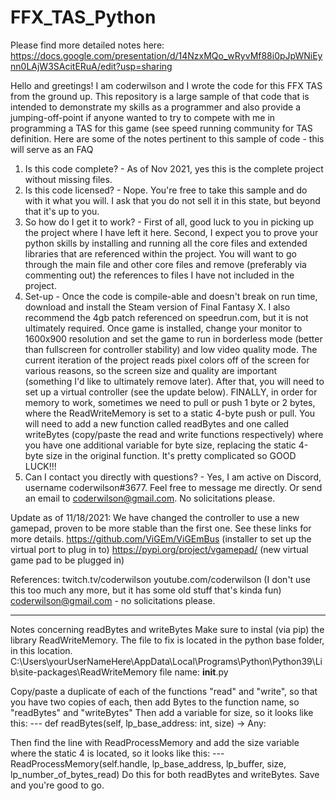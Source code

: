 # FFX_TAS_Python

Please find more detailed notes here: https://docs.google.com/presentation/d/14NzxMQo_wRyvMf88i0pJpWNiEynn0LAjW3SAcitERuA/edit?usp=sharing

Hello and greetings! I am coderwilson and I wrote the code for this FFX TAS from the ground up. This repository is a large sample of that code that is intended to demonstrate my skills as a programmer and also provide a jumping-off-point if anyone wanted to try to compete with me in programming a TAS for this game (see speed running community for TAS definition. Here are some of the notes pertinent to this sample of code - this will serve as an FAQ

1. Is this code complete? - As of Nov 2021, yes this is the complete project without missing files.
2. Is this code licensed? - Nope. You're free to take this sample and do with it what you will. I ask that you do not sell it in this state, but beyond that it's up to you.
3. So how do I get it to work? - First of all, good luck to you in picking up the project where I have left it here. Second, I expect you to prove your python skills by installing and running all the core files and extended libraries that are referenced within the project. You will want to go through the main file and other core files and remove (preferably via commenting out) the references to files I have not included in the project.
4. Set-up - Once the code is compile-able and doesn't break on run time, download and install the Steam version of Final Fantasy X. I also recommend the 4gb patch referenced on speedrun.com, but it is not ultimately required. Once game is installed, change your monitor to 1600x900 resolution and set the game to run in borderless mode (better than fullscreen for controller stability) and low video quality mode. The current iteration of the project reads pixel colors off of the screen for various reasons, so the screen size and quality are important (something I'd like to ultimately remove later). After that, you will need to set up a virtual controller (see the update below). FINALLY, in order for memory to work, sometimes we need to pull or push 1 byte or 2 bytes, where the ReadWriteMemory is set to a static 4-byte push or pull. You will need to add a new function called readBytes and one called writeBytes (copy/paste the read and write functions respectively) where you have one additional variable for byte size, replacing the static 4-byte size in the original function. It's pretty complicated so GOOD LUCK!!!
5. Can I contact you directly with questions? - Yes, I am active on Discord, username coderwilson#3677. Feel free to message me directly. Or send an email to coderwilson@gmail.com. No solicitations please.

Update as of 11/18/2021:
We have changed the controller to use a new gamepad, proven to be more stable than the first one. See these links for more details.
https://github.com/ViGEm/ViGEmBus (installer to set up the virtual port to plug in to)
https://pypi.org/project/vgamepad/ (new virtual game pad to be plugged in)

References:
twitch.tv/coderwilson
youtube.com/coderwilson (I don't use this too much any more, but it has some old stuff that's kinda fun)
coderwilson@gmail.com - no solicitations please.

-------------------------------------------------------------------
Notes concerning readBytes and writeBytes
Make sure to instal (via pip) the library ReadWriteMemory.
The file to fix is located in the python base folder, in this location.
C:\Users\yourUserNameHere\AppData\Local\Programs\Python\Python39\Lib\site-packages\ReadWriteMemory
file name: __init__.py

Copy/paste a duplicate of each of the functions "read" and "write", so that you have two copies of each, then add Bytes to the function name, so "readBytes" and "writeBytes"
Then add a variable for size, so it looks like this:
---  def readBytes(self, lp_base_address: int, size) -> Any:

Then find the line with ReadProcessMemory and add the size variable where the static 4 is located, so it looks like this:
---  ReadProcessMemory(self.handle, lp_base_address, lp_buffer,
                                                     size, lp_number_of_bytes_read)
Do this for both readBytes and writeBytes. Save and you're good to go.
